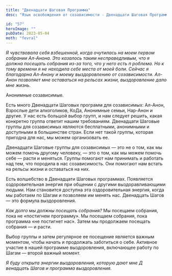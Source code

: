 ```yaml
---
title: "Двенадцати Шаговая Программа"
desc: "Язык освобождения от созависимости - Двенадцати Шаговая Программа"

id: "57"
heroImage: ""
pubDate: 2023-05-04
moth: "fevral"
---
```


_Я_ _чувствовала_ _себя_ _взбешенной,_ _когда_ _очутилась_ _на_ _моем_
_первом_ _собрании_ _Ал-Анона._ _Это_ _казалось_ _таким_ _несправедливым,_
_что_ _я_ _должна_ _посещать_ _собрания_ _из-за_ _того,_ _что_ _у_ _него_
_есть_ _п_ _роблема._ _Но_ _к_ _тому_ _времени_ _я_ _не_ _находила_ _себе_
_места_ _от_ _моей_ _боли._ _Сейчас_ _я_ _благодарна_ _Ал-Анону_ _и_ _моему_
_выздоровлению_ _от_ _созависимости._ _Ал-Анон_ _позволяет_ _мне_ _оставаться_
_на_ _рельсах_ _жизни,_ _выздоровление_ _дало_ _мне_ _жизнь._

Анонимные созависимые.

Есть много Двенадцати Шаговых программ для созависимых: Ал-Анон, Взрослые дети
алкоголиков, КоДа, Анонимные семьи, Нар-Анон и другие. У нас есть большой
выбор групп, и нам следует решить, какая конкретно группа ответит нашим
требованиям. Двенадцати Шаговые группы для созависимых являются бесплатными,
анонимными и доступными в большинстве стран. Если нет такой группы, которая
пригодна для нас, мы можем организовать ее.

Двенадцати Шаговые группы для созависимых — это не о том, как мы можем помочь
другому человеку, — это о том, как мы можем помочь себе — расти и меняться.
Группы помогают нам принимать и работать над тем, что породила в нас
созависимость. Они помогают нам встать на рельсы жизни и оставаться на них.

Есть волшебство в Двенадцати Шаговых программах. Появляется оздоровительная
энергия при общении с другими выздоравливающими людьми. Нам становится
доступна эта оздоровительная энергия, когда мы работаем по Шагам и позволяем
им менять нас. Двенадцать Шагов — это формула выздоровления.

_Как долго мы должны посещать собрания?_ Мы посещаем собрания, пока не
«постигнем программу». Мы посещаем собрания, пока программа «не постигнет
нас». Затем мы продолжаем посещать собрания — и расти.

Выбор группы и затем регулярное ее посещение является важным моментом, чтобы
начать и продолжать заботиться о себе. Активное участие в нашей программе
выздоровления, включающее работу по Шагам — второй важный момент.

_Я_ _буду_ _открыта_ _энергии_ _выздоровления,_ _которую_ _дают_ _мне_ _Д_
_венадцать_ _Шагов_ _и_ _программа_ _выздоровления._
